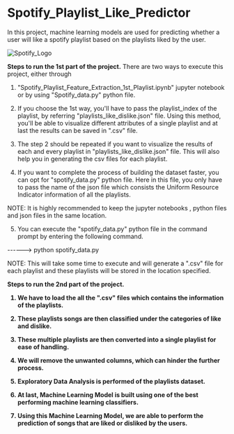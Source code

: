 # Spotify_Playlist_Like_Predictor
In this project, machine learning models are used for predicting whether a user will like a spotify playlist based on the 
playlists liked by the user.

![Spotify_Logo](link-to-image)

<b>Steps to run the 1st part of the project.</b>
There are two ways to execute this project, either through 
1. "Spotify_Playlist_Feature_Extraction_1st_Playlist.ipynb" jupyter notebook or by using "Spotify_data.py" python file.

2. If you choose the 1st way,  you'll have to pass the playlist_index of the playlist, by referring 
"playlists_like_dislike.json" file. Using this method, you'll be able to visualize different attributes of a 
single playlist and at last the results can be saved in ".csv" file.

3. The step 2 should be repeated if you want to visualize the results of each and every playlist in 
"playlists_like_dislike.json" file. This will also help you in generating the csv files for each playlist.

4. If you want to complete the process of building the dataset faster, you can opt for "spotify_data.py" python file. 
Here in this file, you only have to pass the name of the json file which consists the Uniform Resource Indicator 
information of all the playlists.

NOTE: It is highly recommended to keep the jupyter notebooks , python files and json files in the same location.

5. You can execute the "spotify_data.py" python file in the command prompt by entering the following command.

------> python spotify_data.py

NOTE: This will take some time to execute and will generate a ".csv" file for each playlist and these 
playlists will be stored in the location specified.

<b>Steps to run the 2nd part of the project.<b>
1. We have to load the all the ".csv" files which contains the information of the playlists.

2. These playlists songs are then classified under the categories of like and dislike.

3. These multiple playlists are then converted into a single playlist for ease of handling.

4. We will remove the unwanted columns, which can hinder the further process.

5. Exploratory Data Analysis is performed of the playlists dataset.

6. At last, Machine Learning Model is built using one of the best performing machine learning classifiers.

7. Using this Machine Learning Model, we are able to perform the prediction of songs that are liked or disliked by the users.


